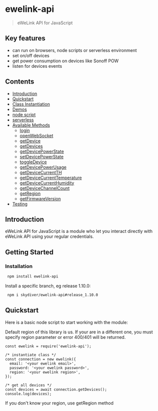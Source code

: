 # ewelink-api
> eWeLink API for JavaScript

## Key features
* can run on browsers, node scripts or serverless environment
* set on/off devices
* get power consumption on devices like Sonoff POW
* listen for devices events


## Contents
* [Introduction](#introduction)
* [Quickstart](#quickstart)
* [Class Instantiation](#class-instantiation)
* [Demos](#demos)
* [node script](#node-script)
* [serverless](#serverless)
* [Available Methods](#available-methods)
  * [login](#login)
  * [openWebSocket](#openwebsocket)
  * [getDevice](#getdevice)
  * [getDevices](#getdevices)
  * [getDevicePowerState](#getdevicepowerstate)
  * [setDevicePowerState](#setdevicepowerstate)
  * [toggleDevice](#toggleDevice)
  * [getDevicePowerUsage](#getdevicepowerusage)
  * [getDeviceCurrentTH](#getdevicecurrentth)
  * [getDeviceCurrentTemperature](#getdevicecurrenttemperature)
  * [getDeviceCurrentHumidity](#getdevicecurrenthumidity)
  * [getDeviceChannelCount](#getdevicechannelcount)
  * [getRegion](#getregion)
  * [getFirmwareVersion](#getfirmwareversion)
* [Testing](#testing)

## Introduction
eWeLink API for JavaScript is a module who let you interact directly with eWeLink API using your regular credentials.

## Getting Started

### Installation
```sh
 npm install ewelink-api
```
Install a specific branch, eg release 1.10.0:
```sh
 npm i skydiver/ewelink-api#release_1.10.0
```

## Quickstart
Here is a basic node script to start working with the module:

Default region of this library is us. If your are in a different one, you must specify region parameter or error 400/401 will be returned.

```
const ewelink = require('ewelink-api');

/* instantiate class */
const connection = new ewelink({
  email: '<your ewelink email>',
  password: '<your ewelink password>',
  region: '<your ewelink region>',
});

/* get all devices */
const devices = await connection.getDevices();
console.log(devices);
```

If you don't know your region, use getRegion method
